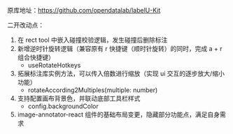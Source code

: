 原库地址：https://github.com/opendatalab/labelU-Kit

二开改动点：

1. 在 rect tool 中嵌入碰撞校验逻辑，发生碰撞后删除标注
2. 新增逆时针旋转逻辑（兼容原有 r 快捷键（顺时针旋转）的同时，完成 a + r 组合快捷键）
   * useRotateHotkeys
3. 拓展标注库实例方法，可以传入倍数进行缩放（实现 ui 交互的逐步放大/缩小功能）
   * rotateAccording2Multiples(multiple: number)
4. 支持配置画布背景色，并联动底部工具栏样式
   * config.backgroundColor
5. image-annotator-react 组件的基础布局变更，隐藏部分功能点，满足自身需求

